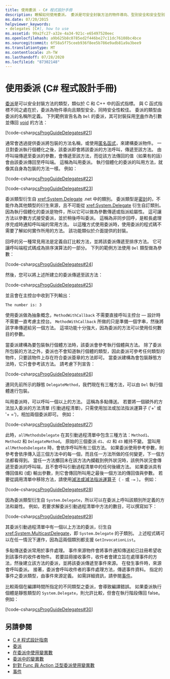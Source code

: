 ```yaml
---
title: 使用委派 - C# 程式設計手冊
description: 瞭解如何使用委派。 委派是可安全封裝方法的物件導向、型別安全和安全型別。
ms.date: 07/20/2015
helpviewer_keywords:
- delegates [C#], how to use
ms.assetid: 99a2fc27-a32e-4a34-921c-e65497520eec
ms.openlocfilehash: a9b625b8c0785ed2f446be27c11dc76108bc4bce
ms.sourcegitcommit: 6f58a5f75ceeb936f8ee5b786e9adb81a9a3bee9
ms.translationtype: MT
ms.contentlocale: zh-TW
ms.lasthandoff: 07/28/2020
ms.locfileid: "87302148"
---
```

# <a name="using-delegates-c-programming-guide"></a>使用委派 (C# 程式設計手冊)

[委派](../../language-reference/builtin-types/reference-types.md)是可以安全封裝方法的類型，類似於 C 和 C++ 中的函式指標。 與 C 函式指標不同之處在於，委派為物件導向且類型安全，同時安全性較佳。 委派的類型由委派的名稱所定義。 下列範例宣告名為 `Del` 的委派，其可封裝採用[字串](../../language-reference/builtin-types/reference-types.md)作為引數並傳回 [void](../../language-reference/builtin-types/void.md) 的方法：

[!code-csharp[csProgGuideDelegates#21](~/samples/snippets/csharp/VS_Snippets_VBCSharp/csProgGuideDelegates/CS/Delegates.cs#21)]

通常會透過提供委派將包裝的方法名稱，或使用[匿名函式](../statements-expressions-operators/anonymous-functions.md)，來建構委派物件。 一旦對委派執行個體化之後，該委派即會將該委派的方法呼叫，傳遞至該方法。 由呼叫端傳遞至委派的參數，會傳遞至該方法，而從該方法傳回的值（如果有的話）會由該委派傳回至呼叫端。 這稱為叫用委派。 執行個體化的委派的叫用方法，就像其自身為包裝的方法一樣。 例如：

[!code-csharp[csProgGuideDelegates#22](~/samples/snippets/csharp/VS_Snippets_VBCSharp/csProgGuideDelegates/CS/Delegates.cs#22)]  

[!code-csharp[csProgGuideDelegates#23](~/samples/snippets/csharp/VS_Snippets_VBCSharp/csProgGuideDelegates/CS/Delegates.cs#23)]

委派類型衍生自 <xref:System.Delegate> .net 中的類別。 委派類型是[密封](../../language-reference/keywords/sealed.md)的，不能作為其他類型的衍生來源，且不可能從 <xref:System.Delegate> 衍生自訂類別。 因為執行個體化的委派是物件，所以它可以做為參數傳遞或指派給屬性。 這可讓方法以參數方式接受委派，並於稍後呼叫委派。 這稱為非同步回呼，是較長處理序完成時通知呼叫端的常用方法。 以這種方式使用委派時，使用委派的程式碼不需要了解如何實作所用的方法。 該功能類似於介面提供的封裝。

回呼的另一種常見用法是定義自訂比較方法，並將該委派傳遞至排序方法。 它可讓呼叫端程式碼成為排序演算法的一部分。 下列的範例方法使用 `Del` 類型做為參數：

[!code-csharp[csProgGuideDelegates#24](~/samples/snippets/csharp/VS_Snippets_VBCSharp/csProgGuideDelegates/CS/Delegates.cs#24)]

然後，您可以將上述所建立的委派傳遞至該方法：

[!code-csharp[csProgGuideDelegates#25](~/samples/snippets/csharp/VS_Snippets_VBCSharp/csProgGuideDelegates/CS/Delegates.cs#25)]

並且會在主控台中收到下列輸出：

```console
The number is: 3
```

使用委派做為抽象概念，`MethodWithCallback` 不需要直接呼叫主控台 — 設計時不需要一直考慮主控台。 `MethodWithCallback` 所做的只是準備一個字串，然後將該字串傳遞給另一個方法。 這項功能十分強大，因為委派的方法可以使用任何數目的參數。

當委派建構為要包裝執行個體方法時，該委派會參考執行個體與方法。 除了委派所包裝的方法之外，委派也不會知道執行個體的類型，因此委派可參考任何類型的物件，只要該物件上存在符合委派簽章的方法即可。 當委派建構為會包裝靜態方法時，它只會參考該方法。 請考慮下列宣告：

[!code-csharp[csProgGuideDelegates#26](~/samples/snippets/csharp/VS_Snippets_VBCSharp/csProgGuideDelegates/CS/Delegates.cs#26)]

連同先前所示的靜態 `DelegateMethod`，我們現在有三種方法，可以由 `Del` 執行個體進行包裝。

叫用委派時，可以呼叫一個以上的方法。 這稱為多點傳送。 若要將一個額外的方法加入委派的方法清單 (引動過程清單)，只需使用加法或加法指派運算子 ('+' 或 '+ =')，相加兩個委派即可。 例如：

[!code-csharp[csProgGuideDelegates#27](~/samples/snippets/csharp/VS_Snippets_VBCSharp/csProgGuideDelegates/CS/Delegates.cs#27)]

此時，`allMethodsDelegate` 在其引動過程清單中包含三種方法：`Method1`、`Method2` 和 `DelegateMethod`。 原始的三個委派 `d1`、`d2` 和 `d3` 維持不變。 當叫用 `allMethodsDelegate` 時，會依序呼叫所有三個方法。 如果委派使用參考參數，則參考會依序傳入這三個方法中的每一個，而且任一方法所做的任何變更，下一個方法都看得到。 當任一方法擲回未在該方法內攔截到例外狀況時，該例外狀況會傳遞至委派的呼叫端，且不會呼叫引動過程清單中的任何後續方法。 如果委派具有傳回值和 (或) 輸出參數，則它會傳回所叫用之最後一個方法的傳回值與參數。 若要從調用清單中移除方法，請使用[減法或減法指派運算子](../../language-reference/operators/subtraction-operator.md)（ `-` 或 `-=` ）。 例如：

[!code-csharp[csProgGuideDelegates#28](~/samples/snippets/csharp/VS_Snippets_VBCSharp/csProgGuideDelegates/CS/Delegates.cs#28)]

因為委派類型衍生自 `System.Delegate`，所以可以在委派上呼叫該類別所定義的方法和屬性。 例如，若要求解委派引動過程清單中方法的數目，可以撰寫如下：

[!code-csharp[csProgGuideDelegates#29](~/samples/snippets/csharp/VS_Snippets_VBCSharp/csProgGuideDelegates/CS/Delegates.cs#29)]

其委派引動過程清單中有一個以上方法的委派，衍生自 <xref:System.MulticastDelegate>，即 `System.Delegate` 的子類別。 上述程式碼可以在任一情況下運作，因為這兩個類別都支援 `GetInvocationList`。

多點傳送委派常用於事件處理。 事件來源物件會將事件通知傳送給已註冊希望收到該事件的收件者物件。 若要註冊接收事件，收件者會建立旨在處理事件的方法，然後建立該方法的委派，並將該委派傳遞至事件來源。 在發生事件時，來源會呼叫委派。 接著，委派會呼叫收件者的事件處理方法，傳遞事件資料。 指定的事件之委派類型，由事件來源定義。 如需詳細資訊，請參閱[事件](../events/index.md)。

比較兩個在編譯時間所指定的不同類型之委派，會導致編譯錯誤。 如果委派執行個體是靜態類型的 `System.Delegate`，則允許比較，但會在執行階段傳回 false。 例如：

[!code-csharp[csProgGuideDelegates#30](~/samples/snippets/csharp/VS_Snippets_VBCSharp/csProgGuideDelegates/CS/Delegates.cs#30)]

## <a name="see-also"></a>另請參閱

- [C # 程式設計指南](../index.md)
- [委派](./index.md)
- [在委派中使用變異數](../concepts/covariance-contravariance/using-variance-in-delegates.md)
- [委派中的變異數](../concepts/covariance-contravariance/variance-in-delegates.md)
- [針對 Func 與 Action 泛型委派使用變異數](../concepts/covariance-contravariance/using-variance-for-func-and-action-generic-delegates.md)
- [事件](../events/index.md)
